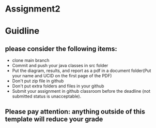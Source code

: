 # Assignment2
# Guidline
## please consider the following items:
- clone main branch
- Commit and push your java classes in src folder
- Put the diagram, results, and report as a pdf in a document folder(Put your name and UCID on the first page of the PDF)
- Don't put zip file in github
- Don't put extra folders and files in your github
- Submit your assignment in github classroom before the deadline (not submitted status is unacceptable).


## Please pay attention: anything outside of this template will reduce your grade
